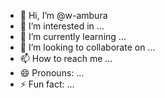 - 👋 Hi, I’m @w-ambura
- 👀 I’m interested in ...
- 🌱 I’m currently learning ...
- 💞️ I’m looking to collaborate on ...
- 📫 How to reach me ...
- 😄 Pronouns: ...
- ⚡ Fun fact: ...

<!---
w-ambura/w-ambura is a ✨ special ✨ repository because its `README.md` (this file) appears on your GitHub profile.
You can click the Preview link to take a look at your changes.
--->

